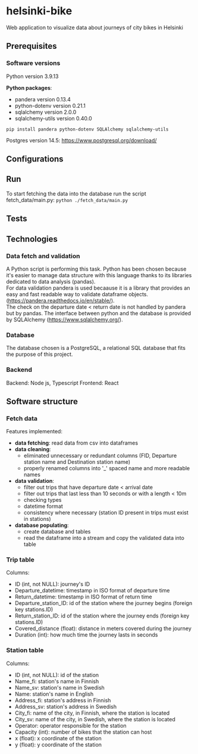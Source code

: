 # helsinki-bike
Web application to visualize data about journeys of city bikes in Helsinki

## Prerequisites
### Software versions
Python version 3.9.13

**Python packages**:
- pandera version 0.13.4
- python-dotenv version 0.21.1
- sqlalchemy version 2.0.0
- sqlalchemy-utils version 0.40.0

```pip install pandera python-dotenv SQLAlchemy sqlalchemy-utils```

Postgres version 14.5: 
https://www.postgresql.org/download/

## Configurations

## Run
To start fetching the data into the database run the script fetch_data/main.py:
```python ./fetch_data/main.py```


## Tests

## Technologies
### Data fetch and validation
A Python script is performing this task. Python has been chosen because it's easier to manage data structure 
with this language thanks to its libraries dedicated to data analysis (pandas).\
For data validation pandera is used becaause it is a library that provides an easy and fast readable way 
to validate dataframe objects. (https://pandera.readthedocs.io/en/stable/).\
The check on the departure date < return date is not handled by pandera but by pandas.
The interface between python and the database is provided by SQLAlchemy (https://www.sqlalchemy.org/).
### Database
The database chosen is a PostgreSQL, a relational SQL database that fits the purpose of this project.
### Backend
Backend: Node js, Typescript
Frontend: React

## Software structure
### Fetch data
Features implemented:
- **data fetching**: read data from csv into dataframes
- **data cleaning**:
  - eliminated unnecessary or redundant columns (FID, Departure station name and Destination station name)
  - properly renamed columns into '_' spaced name and more readable names
- **data validation**: 
  - filter out trips that have departure date < arrival date
  - filter out trips that last less than 10 seconds or with a length < 10m
  - checking types
  - datetime format 
  - consistency where necessary (station ID present in trips must exist in stations)
- **database populating**: 
  - create database and tables
  - read the dataframe into a stream and copy the validated data into table
  
### Trip table
Columns:
- ID (int, not NULL): journey's ID
- Departure_datetime: timestamp in ISO format of departure time
- Return_datetime: timestamp in ISO format of return time
- Departure_station_ID: id of the station where the journey begins (foreign key stations.ID)
- Return_station_ID: id of the station where the journey ends (foreign key stations.ID)
- Covered_distance (float): distance in meters covered during the journey 
- Duration (int): how much time the journey lasts in seconds

### Station table
Columns:
- ID (int, not NULL): id of the station
- Name_fi: station's name in Finnish
- Name_sv: station's name in Swedish
- Name: station's name in English
- Address_fi: station's address in Finnish
- Address_sv: station's address in Swedish
- City_fi: name of the city, in Finnish, where the station is located
- City_sv: name of the city, in Swedish, where the station is located
- Operator: operator responsible for the station
- Capacity (int): number of bikes that the station can host
- x (float): x coordinate of the station
- y (float): y coordinate of the station

